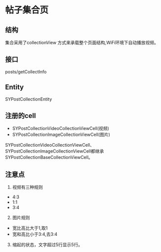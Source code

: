 # 帖子集合页

## 结构
集合采用了collectionView 方式来承载整个页面结构,WiFi环境下自动播放视频。

## 接口
posts/getCollectInfo

## Entity
SYPostCollectionEntity

## 注册的cell
* SYPostCollectionVideoCollectionViewCell(视频)
* SYPostCollectionImageCollectionViewCell(图片)

SYPostCollectionVideoCollectionViewCell、SYPostCollectionImageCollectionViewCell都继承SYPostCollectionBaseCollectionViewCell。



## 注意点
1. 视频有三种规则
 * 4:3
 * 1:1
 * 3:4

2. 图片规则
* 宽比高比大于1,取1
* 宽和高比小于3:4,去3:4


3. 缩起的状态，文字超过5行显示5行。